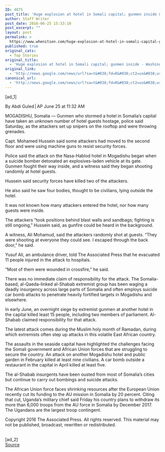 ```yaml
---
ID: 4875
post_title: 'Huge explosion at hotel in Somali capital; gunmen inside &#8211; Washington Post'
author: Staff Writer
post_date: 2016-06-25 15:33:10
post_excerpt: ""
layout: post
permalink: >
  https://www.whenitson.com/huge-explosion-at-hotel-in-somali-capital-gunmen-inside-washington-post/
published: true
original_cats:
  - Top Stories
original_title:
  - 'Huge explosion at hotel in Somali capital; gunmen inside - Washington Post'
original_link:
  - 'http://news.google.com/news/url?sa=t&#038;fd=R&#038;ct2=us&#038;usg=AFQjCNERJKUZ8cUYY1UM99eWywSt5Lc5Rw&#038;clid=c3a7d30bb8a4878e06b80cf16b898331&#038;cid=52779139624816&#038;ei=NaRuV-D9H5GGhQGW6IHQCg&#038;url=https://www.washingtonpost.com/world/africa/huge-explosion-outside-hotel-in-somali-capital-police-say/2016/06/25/4cd5a5ac-3adc-11e6-af02-1df55f0c77ff_story.html'
canonical_url:
  - 'http://news.google.com/news/url?sa=t&#038;fd=R&#038;ct2=us&#038;usg=AFQjCNERJKUZ8cUYY1UM99eWywSt5Lc5Rw&#038;clid=c3a7d30bb8a4878e06b80cf16b898331&#038;cid=52779139624816&#038;ei=NaRuV-D9H5GGhQGW6IHQCg&#038;url=https://www.washingtonpost.com/world/africa/huge-explosion-outside-hotel-in-somali-capital-police-say/2016/06/25/4cd5a5ac-3adc-11e6-af02-1df55f0c77ff_story.html'
---
```

 [ad_1]
<br><div id="article-body" readability="95.5"> <p> <span class="pb-byline" itemprop="author" itemscope="" itemtype="http://schema.org/Person">By <span itemprop="name">Abdi Guled | AP</span></span> <span class="pb-timestamp" itemprop="datePublished" content="2016-06-25T11:32-500">June 25 at 11:32 AM</span> </p> <article itemprop="articleBody" readability="77"><p>MOGADISHU, Somalia — Gunmen who stormed a hotel in Somalia’s capital have taken an unknown number of hotel guests hostage, police said Saturday, as the attackers set up snipers on the rooftop and were throwing grenades.</p> <p>Capt. Mohamed Hussein said some attackers had moved to the second floor and were using machine guns to resist security forces.</p> <p>Police said the attack on the Nasa-Hablod hotel in Mogadishu began when a suicide bomber detonated an explosives-laden vehicle at its gate. Gunmen fought their way inside, and a witness said they began shooting randomly at hotel guests.</p> <p>Hussein said security forces have killed two of the attackers.</p> <p>He also said he saw four bodies, thought to be civilians, lying outside the hotel.</p> <p>It was not known how many attackers entered the hotel, nor how many guests were inside.</p> <p>The attackers “took positions behind blast walls and sandbags; fighting is still ongoing,” Hussein said, as gunfire could be heard in the background.</p> <p>A witness, Ali Mohamud, said the attackers randomly shot at guests. “They were shooting at everyone they could see. I escaped through the back door,” he said.</p> <p>Yusuf Ali, an ambulance driver, told The Associated Press that he evacuated 11 people injured in the attack to hospitals.</p> <p> “Most of them were wounded in crossfire,” he said.</p> <p>There was no immediate claim of responsibility for the attack. The Somalia-based, al-Qaeda-linked al-Shabab extremist group has been waging a deadly insurgency across large parts of Somalia and often employs suicide car bomb attacks to penetrate heavily fortified targets in Mogadishu and elsewhere.</p> <p>In early June, an overnight siege by extremist gunmen at another hotel in the capital killed least 15 people, including two members of parliament. Al-Shabab claimed responsibility for that attack.</p> <p>The latest attack comes during the Muslim holy month of Ramadan, during which extremists often step up attacks in this volatile East African country.</p> <p>The assaults in the seaside capital have highlighted the challenges facing the Somali government and African Union forces that are struggling to secure the country. An attack on another Mogadishu hotel and public garden in February killed at least nine civilians. A car bomb outside a restaurant in the capital in April killed at least five.</p> <p>The al-Shabab insurgents have been ousted from most of Somalia’s cities but continue to carry out bombings and suicide attacks.</p> <p>The African Union force faces shrinking resources after the European Union recently cut its funding to the AU mission in Somalia by 20 percent. Citing that cut, Uganda’s military chief said Friday his country plans to withdraw its more than 6,000 troops from the AU force in Somalia by December 2017. The Ugandans are the largest troop contingent.</p> <p>Copyright 2016 The Associated Press. All rights reserved. This material may not be published, broadcast, rewritten or redistributed.</p> </article> </div>
<br>[ad_2]
<br><a href="http://news.google.com/news/url?sa=t&#038;fd=R&#038;ct2=us&#038;usg=AFQjCNERJKUZ8cUYY1UM99eWywSt5Lc5Rw&#038;clid=c3a7d30bb8a4878e06b80cf16b898331&#038;cid=52779139624816&#038;ei=NaRuV-D9H5GGhQGW6IHQCg&#038;url=https://www.washingtonpost.com/world/africa/huge-explosion-outside-hotel-in-somali-capital-police-say/2016/06/25/4cd5a5ac-3adc-11e6-af02-1df55f0c77ff_story.html">Source </a>